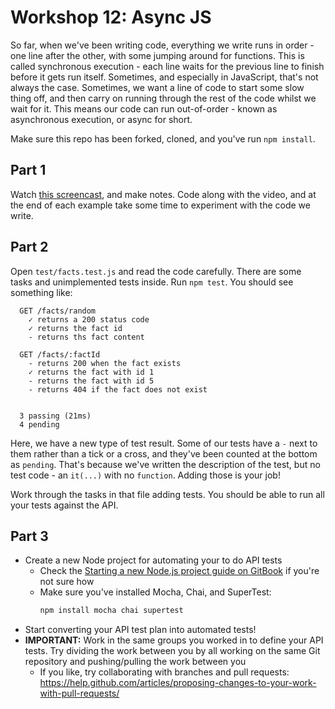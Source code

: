 # Workshop 12: Async JS

So far, when we've been writing code, everything we write runs in order - one
line after the other, with some jumping around for functions. This is called
synchronous execution - each line waits for the previous line to finish before
it gets run itself. Sometimes, and especially in JavaScript, that's not always
the case. Sometimes, we want a line of code to start some slow thing off, and
then carry on running through the rest of the code whilst we wait for it. This
means our code can run out-of-order - known as asynchronous execution, or async
for short.

Make sure this repo has been forked, cloned, and you've run `npm install`.

## Part 1

Watch
[this screencast](https://adaapp.github.io/screencasts/async-js/index.html), and
make notes. Code along with the video, and at the end of each example take some
time to experiment with the code we write.

## Part 2

Open `test/facts.test.js` and read the code carefully. There are some tasks and
unimplemented tests inside. Run `npm test`. You should see something like:

```
  GET /facts/random
    ✓ returns a 200 status code
    ✓ returns the fact id
    - returns ths fact content

  GET /facts/:factId
    - returns 200 when the fact exists
    ✓ returns the fact with id 1
    - returns the fact with id 5
    - returns 404 if the fact does not exist


  3 passing (21ms)
  4 pending
```

Here, we have a new type of test result. Some of our tests have a `-` next to
them rather than a tick or a cross, and they've been counted at the bottom as
`pending`. That's because we've written the description of the test, but no test
code - an `it(...)` with no `function`. Adding those is your job!

Work through the tasks in that file adding tests. You should be able to run all
your tests against the API.

## Part 3

- Create a new Node project for automating your to do API tests
  - Check the
    [Starting a new Node.js project guide on GitBook](https://adaapp.gitbook.io/digital-innovation/guides/starting-a-new-node.js-project)
    if you're not sure how
  - Make sure you've installed Mocha, Chai, and SuperTest:
    ```sh
    npm install mocha chai supertest
    ```
- Start converting your API test plan into automated tests!
- **IMPORTANT:** Work in the same groups you worked in to define your API tests.
  Try dividing the work between you by all working on the same Git repository
  and pushing/pulling the work between you
  - If you like, try collaborating with branches and pull requests:
    https://help.github.com/articles/proposing-changes-to-your-work-with-pull-requests/
